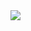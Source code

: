 <img src="https://images-ext-1.discordapp.net/external/qSTtHPKusulyWIUQ0u5QifvrxAFkwpHo2VHR1FGbDFI/https/i.imgur.com/rgRlU5B.png">
